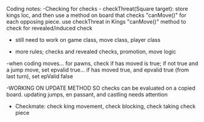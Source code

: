 Coding notes:
-Checking for checks - checkThreat(Square target): store kings loc, and then use a method on board that checks "canMove()" for each opposing piece. use checkThreat in Kings "canMove()" method to check for revealed/induced check

- still need to work on game class, move class, player class

- more rules; checks and revealed checks, promotion, move logic

-when coding moves... for pawns, check if has moved is true; if not true and a jump move, set epvalid true... if has moved true, and epvalid true (from last turn), set epValid false

-WORKING ON UPDATE METHOD SO checks can be evaluated on a copied board. updating jumps, en passant, and castling needs attention

- Checkmate: check king movement, check blocking, check taking check piece